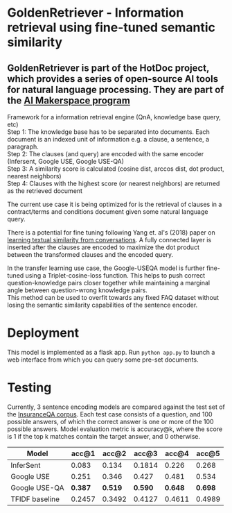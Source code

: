 # GoldenRetriever - Information retrieval using fine-tuned semantic similarity
## GoldenRetriever is part of the HotDoc project, which provides a series of open-source AI tools for natural language processing. They are part of the [AI Makerspace program](https://makerspace.aisingapore.org/) 
Framework for a information retrieval engine (QnA, knowledge base query, etc)  
Step 1: The knowledge base has to be separated into documents. Each document is an indexed unit of information e.g. a clause, a sentence, a paragraph.  
Step 2: The clauses (and query) are encoded with the same encoder (Infersent, Google USE, Google USE-QA)  
Step 3: A similarity score is calculated (cosine dist, arccos dist, dot product, nearest neighbors)  
Step 4: Clauses with the highest score (or nearest neighbors) are returned as the retrieved document  
  
The current use case it is being optimized for is the retrieval of clauses in a contract/terms and conditions document given some natural language query.

There is a potential for fine tuning following Yang et. al's (2018) paper on [learning textual similarity from conversations](https://arxiv.org/abs/1804.07754). A fully connected layer is inserted after the clauses are encoded to maximize the dot product between the transformed clauses and the encoded query.  

In the transfer learning use case, the Google-USEQA model is further fine-tuned using a Triplet-cosine-loss function. This helps to push correct question-knowledge pairs closer together while maintaining a marginal angle between question-wrong knowledge pairs.  
This method can be used to overfit towards any fixed FAQ dataset without losing the semantic similarity capabilities of the sentence encoder. 

# Deployment
This model is implemented as a flask app. Run `python app.py` to launch a web interface from which you can query some pre-set documents.

# Testing
Currently, 3 sentence encoding models are compared against the test set of the [InsuranceQA corpus](https://github.com/shuzi/insuranceQA). Each test case consists of a question, and 100 possible answers, of which the correct answer is one or more of the 100 possible answers. Model evaluation metric is accuracy@k, where the score is 1 if the top k matches contain the target answer, and 0 otherwise.
  
|Model|acc@1|acc@2|acc@3|acc@4|acc@5|
|---|---|---|---|---|---|
|InferSent|0.083|0.134|0.1814|0.226|0.268|
|Google USE|0.251|0.346|0.427|0.481|0.534|
|Google USE-QA|**0.387**|**0.519**|**0.590**|**0.648**|**0.698**|
|TFIDF baseline|0.2457|0.3492|0.4127|0.4611|0.4989|
